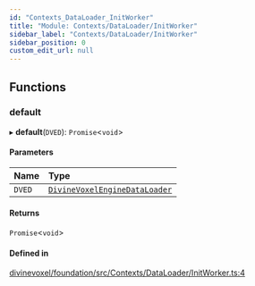 ```yaml
---
id: "Contexts_DataLoader_InitWorker"
title: "Module: Contexts/DataLoader/InitWorker"
sidebar_label: "Contexts/DataLoader/InitWorker"
sidebar_position: 0
custom_edit_url: null
---
```


## Functions

### default

▸ **default**(`DVED`): `Promise`\<`void`\>

#### Parameters

| Name | Type |
| :------ | :------ |
| `DVED` | [`DivineVoxelEngineDataLoader`](../classes/Contexts_DataLoader_DivineVoxelEngineDataLoader.DivineVoxelEngineDataLoader.md) |

#### Returns

`Promise`\<`void`\>

#### Defined in

[divinevoxel/foundation/src/Contexts/DataLoader/InitWorker.ts:4](https://github.com/lucasdamianjohnson/DivineVoxelEngine/blob/596fa7391478620ed460dfb4856ff0a763b91c49/divinevoxel/foundation/src/Contexts/DataLoader/InitWorker.ts#L4)
